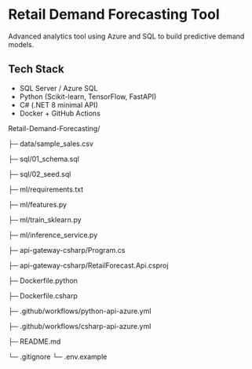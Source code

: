 # Retail Demand Forecasting Tool

Advanced analytics tool using Azure and SQL to build predictive demand models.

## Tech Stack
- SQL Server / Azure SQL
- Python (Scikit-learn, TensorFlow, FastAPI)
- C# (.NET 8 minimal API)
- Docker + GitHub Actions

Retail-Demand-Forecasting/

├─ data/sample_sales.csv

├─ sql/01_schema.sql

├─ sql/02_seed.sql

├─ ml/requirements.txt

├─ ml/features.py

├─ ml/train_sklearn.py

├─ ml/inference_service.py

├─ api-gateway-csharp/Program.cs

├─ api-gateway-csharp/RetailForecast.Api.csproj

├─ Dockerfile.python

├─ Dockerfile.csharp

├─ .github/workflows/python-api-azure.yml

├─ .github/workflows/csharp-api-azure.yml

├─ README.md

└─ .gitignore
└─ .env.example
